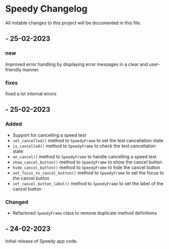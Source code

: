 # Speedy Changelog

All notable changes to this project will be documented in this file. 

## - 25-02-2023

### new

Improved error handling by displaying error messages in a clear and user-friendly manner.

### fixes

fixed a lot internal errors
## - 25-02-2023

### Added
- Support for cancelling a speed test
- `set_cancelled()` method to `SpeedyFrame` to set the test cancellation state
- `is_cancelled()` method to `SpeedyFrame` to check the test cancellation state
- `on_cancel()` method to `SpeedyFrame` to handle cancelling a speed test
- `show_cancel_button()` method to `SpeedyFrame` to show the cancel button
- `hide_cancel_button()` method to `SpeedyFrame` to hide the cancel button
- `set_focus_to_cancel_button()` method to `SpeedyFrame` to set the focus to the cancel button
- `set_cancel_button_label()` method to `SpeedyFrame` to set the label of the cancel button

### Changed
- Refactored `SpeedyFrame` class to remove duplicate method definitions

## - 24-02-2023
Initial release of Speedy app code.
